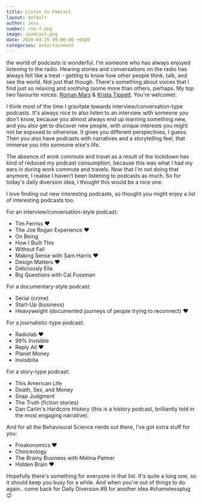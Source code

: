 ```yaml
---
title: Listen to Podcast
layout: default
author: Jess
number: /no-7.png
image: /podcast.png
date: 2020-04-25 09:00:00 +0100
categories: entertainment
---
```


the world of podcasts is wonderful. I'm someone who has always enjoyed listening to the radio. Hearing stories and conversations on the radio has always felt like a treat - getting to know how other people think, talk, and see the world. Not just that though. There's something about voices that I find just so relaxing and soothing (some more than others, perhaps. My top two favourite voices: [Roman Mars](https://99percentinvisible.org/) & [Krista Tippett](https://onbeing.org/). You're welcome).

I think most of the time I gravitate towards interview/conversation-type podcasts. It's always nice to also listen to an interview with someone you don't know, because you almost always end up learning something new, and you also get to discover new people, with unique interests you might not be exposed to otherwise. It gives you different perspectives, I guess. Then you also have podcasts with narratives and a storytelling feel, that immerse you into someone else's life.

The absence of work commute and travel as a result of the lockdown has kind of reduced my podcast consumption, because this was what I had my ears in during work commute and travels. Now that I'm not doing that anymore, I realise I haven't been listening to podcasts as much. So for today's daily diversion idea, I thought this would be a nice one.

I love finding out new interesting podcasts, so thought you might enjoy a list of interesting podcasts too.

For an interview/conversation-style podcast:

- Tim Ferriss ❤️
- The Joe Rogan Experience ❤️
- On Being
- How I Built This
- Without Fail
- Making Sense with Sam Harris ❤️
- Design Matters ❤️
- Deliciously Ella
- Big Questions with Cal Fussman

For a documentary-style podcast:

- Serial (crime)
- Start-Up (business)
- Heavyweight (documented journeys of people trying to reconnect) ❤️

For a journalistic-type podcast:

- Radiolab ❤️
- 99% Invisible
- Reply All ❤️
- Planet Money
- Invisibilia

For a story-type podcast:

- This American Life
- Death, Sex, and Money
- Snap Judgment
- The Truth (fiction stories)
- Dan Carlin's Hardcore History (this is a history podcast, brilliantly told in the most engaging narrative).

And for all the Behavioural Science nerds out there, I've got extra stuff for you:

- Freakonomics ❤️
- Choiceology
- The Brainy Business with Melina Palmer
- Hidden Brain ❤️

Hopefully there's something for everyone in that list. It's quite a long one, so it should keep you busy for a while. And when you're out of things to do again.. come back for Daily Diversion #8 for another idea #shamelessplug 😉
